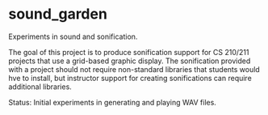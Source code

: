 # sound_garden

Experiments in sound and sonification.

The goal of this project is to produce sonification support
for CS 210/211 projects that use a grid-based graphic display.
The sonification provided with a project should not require
non-standard libraries that students would hve to install,
but instructor support for creating sonifications can require
additional libraries.

Status: Initial experiments in generating and playing
WAV files. 

